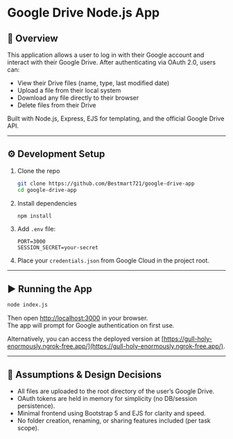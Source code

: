 # Google Drive Node.js App

## 📄 Overview

This application allows a user to log in with their Google account and interact with their Google Drive. After authenticating via OAuth 2.0, users can:
- View their Drive files (name, type, last modified date)
- Upload a file from their local system
- Download any file directly to their browser
- Delete files from their Drive

Built with Node.js, Express, EJS for templating, and the official Google Drive API.

---

## ⚙️ Development Setup

1. Clone the repo  
    ```bash
    git clone https://github.com/Bestmart721/google-drive-app
    cd google-drive-app
    ```

2. Install dependencies  
    ```bash
    npm install
    ```

3. Add `.env` file:
    ```
    PORT=3000
    SESSION_SECRET=your-secret
    ```

4. Place your `credentials.json` from Google Cloud in the project root.

---

## ▶️ Running the App

```bash
node index.js
```

Then open [http://localhost:3000](http://localhost:3000) in your browser.  
The app will prompt for Google authentication on first use.

Alternatively, you can access the deployed version at [https://gull-holy-enormously.ngrok-free.app/](https://gull-holy-enormously.ngrok-free.app/).

---

## 🧠 Assumptions & Design Decisions

- All files are uploaded to the root directory of the user’s Google Drive.
- OAuth tokens are held in memory for simplicity (no DB/session persistence).
- Minimal frontend using Bootstrap 5 and EJS for clarity and speed.
- No folder creation, renaming, or sharing features included (per task scope).
